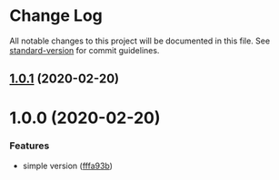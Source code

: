 # Change Log

All notable changes to this project will be documented in this file. See [standard-version](https://github.com/conventional-changelog/standard-version) for commit guidelines.

<a name="1.0.1"></a>
## [1.0.1](https://github.com/huruji/text-ellipsis/compare/v1.0.0...v1.0.1) (2020-02-20)



<a name="1.0.0"></a>
# 1.0.0 (2020-02-20)


### Features

* simple version ([fffa93b](https://github.com/huruji/text-ellipsis/commit/fffa93b))
